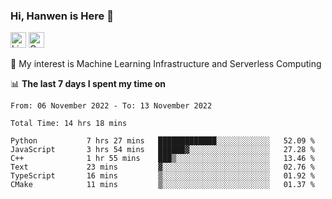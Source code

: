 ### Hi, Hanwen is Here 👋
<p>
	<a href="https://www.linkedin.com/in/liu-hanwen/"><img src="https://img.shields.io/badge/@hanwen-0A66C2?style=flat&logo=LinkedIn&logoColor=white" alt="Linkedin"  height="25px"/></a> 
	<a href="https://scholar.google.com/citations?user=HDF0su0AAAAJ"><img src="https://img.shields.io/badge/scholar-4385FE.svg?&style=plastic&logo=google-scholar&logoColor=white" alt="Google Scholar" height="25px"> </a>
</p>
🌱 My interest is Machine Learning Infrastructure and Serverless Computing

📊 **The last 7 days I spent my time on** 
<!--START_SECTION:waka-->

```text
From: 06 November 2022 - To: 13 November 2022

Total Time: 14 hrs 18 mins

Python           7 hrs 27 mins   █████████████░░░░░░░░░░░░   52.09 %
JavaScript       3 hrs 54 mins   ██████▓░░░░░░░░░░░░░░░░░░   27.28 %
C++              1 hr 55 mins    ███▒░░░░░░░░░░░░░░░░░░░░░   13.46 %
Text             23 mins         ▓░░░░░░░░░░░░░░░░░░░░░░░░   02.76 %
TypeScript       16 mins         ▒░░░░░░░░░░░░░░░░░░░░░░░░   01.92 %
CMake            11 mins         ▒░░░░░░░░░░░░░░░░░░░░░░░░   01.37 %
```

<!--END_SECTION:waka-->


<!--
**david990917/david990917** is a ✨ _special_ ✨ repository because its `README.md` (this file) appears on your GitHub profile.

Here are some ideas to get you started:

- 🔭 I’m currently working on ...
- 🌱 I’m currently learning ...
- 👯 I’m looking to collaborate on ...
- 🤔 I’m looking for help with ...
- 💬 Ask me about ...
- 📫 How to reach me: ...
- 😄 Pronouns: ...
- ⚡ Fun fact: ...
-->
